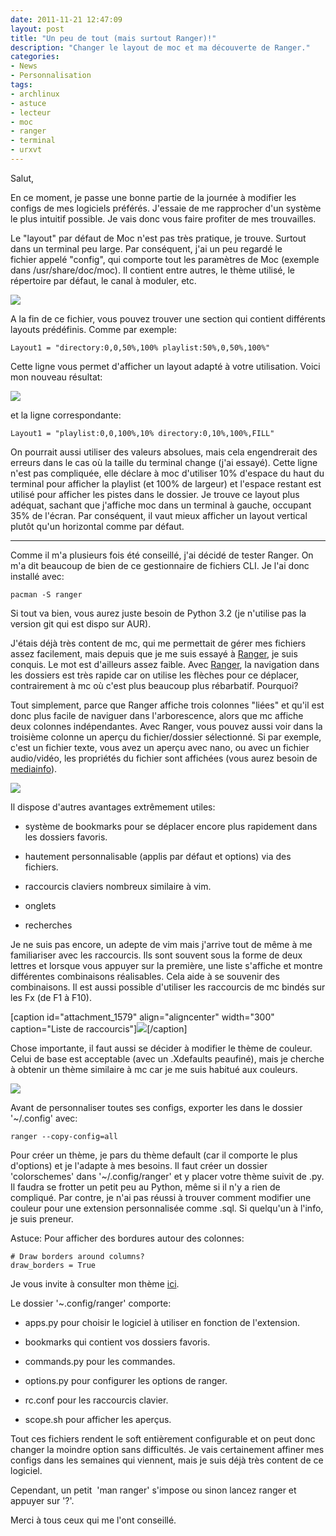 ```yaml
---
date: 2011-11-21 12:47:09
layout: post
title: "Un peu de tout (mais surtout Ranger)!"
description: "Changer le layout de moc et ma découverte de Ranger."
categories:
- News
- Personnalisation
tags:
- archlinux
- astuce
- lecteur
- moc
- ranger
- terminal
- urxvt
---
```


Salut,

En ce moment, je passe une bonne partie de la journée à modifier les configs de mes logiciels préférés. J'essaie de me rapprocher d'un système le plus intuitif possible. Je vais donc vous faire profiter de mes trouvailles.

Le "layout" par défaut de Moc n'est pas très pratique, je trouve. Surtout dans un terminal peu large. Par conséquent, j'ai un peu regardé le fichier appelé "config", qui comporte tout les paramètres de Moc (exemple dans /usr/share/doc/moc). Il contient entre autres, le thème utilisé, le répertoire par défaut, le canal à moduler, etc.

<!-- more -->

<img class="imgcenter" src="http://linuxien.legtux.org/uploads/images/2011/10/mocdefaut.png">

A la fin de ce fichier, vous pouvez trouver une section qui contient différents layouts prédéfinis. Comme par exemple:

	Layout1 = "directory:0,0,50%,100% playlist:50%,0,50%,100%"

Cette ligne vous permet d'afficher un layout adapté à votre utilisation. Voici mon nouveau résultat:

[<img class="imgcenter" src="http://linuxien.legtux.org/uploads/images/2011/11/mocperso.png 700 288">](http://linuxien.legtux.org/uploads/images/2011/11/mocperso.png)



et la ligne correspondante:

	Layout1 = "playlist:0,0,100%,10% directory:0,10%,100%,FILL"

On pourrait aussi utiliser des valeurs absolues, mais cela engendrerait des erreurs dans le cas où la taille du terminal change (j'ai essayé).
Cette ligne n'est pas compliquée, elle déclare à moc d'utiliser 10% d'espace du haut du terminal pour afficher la playlist (et 100% de largeur) et l'espace restant est utilisé pour afficher les pistes dans le dossier. Je trouve ce layout plus adéquat, sachant que j'affiche moc dans un terminal à gauche, occupant 35% de l'écran. Par conséquent, il vaut mieux afficher un layout vertical plutôt qu'un horizontal comme par défaut.

--------------------------------------------------------------------

Comme il m'a plusieurs fois été conseillé, j'ai décidé de tester Ranger. On m'a dit beaucoup de bien de ce gestionnaire de fichiers CLI. Je l'ai donc installé avec:

	pacman -S ranger

Si tout va bien, vous aurez juste besoin de Python 3.2 (je n'utilise pas la version git qui est dispo sur AUR).

J'étais déjà très content de mc, qui me permettait de gérer mes fichiers assez facilement, mais depuis que je me suis essayé à [Ranger](http://ranger.nongnu.org/), je suis conquis. Le mot est d'ailleurs assez faible. Avec [Ranger](http://ranger.nongnu.org/), la navigation dans les dossiers est très rapide car on utilise les flèches pour ce déplacer, contrairement à mc où c'est plus beaucoup plus rébarbatif. Pourquoi?

Tout simplement, parce que Ranger affiche trois colonnes "liées" et qu'il est donc plus facile de naviguer dans l'arborescence, alors que mc affiche deux colonnes indépendantes. Avec Ranger, vous pouvez aussi voir dans la troisième colonne un aperçu du fichier/dossier sélectionné. Si par exemple, c'est un fichier texte, vous avez un aperçu avec nano, ou avec un fichier audio/vidéo, les propriétés du fichier sont affichées (vous aurez besoin de [mediainfo](http://mediainfo.sourceforge.net/en)).

[<img class="imgcenter" src="http://linuxien.legtux.org/uploads/images/2011/11/rangeraperçu.png 700 296">](http://linuxien.legtux.org/uploads/images/2011/11/rangeraperçu.png)

Il dispose d'autres avantages extrêmement utiles:

  * système de bookmarks pour se déplacer encore plus rapidement dans les dossiers favoris.

  * hautement personnalisable (applis par défaut et options) via des fichiers.

  * raccourcis claviers nombreux similaire à vim.

  * onglets

  * recherches

Je ne suis pas encore, un adepte de vim mais j'arrive tout de même à me familiariser avec les raccourcis. Ils sont souvent sous la forme de deux lettres et lorsque vous appuyer sur la première, une liste s'affiche et montre différentes combinaisons réalisables. Cela aide à se souvenir des combinaisons. Il est aussi possible d'utiliser les raccourcis de mc bindés sur les Fx (de F1 à F10).

[caption id="attachment_1579" align="aligncenter" width="300" caption="Liste de raccourcis"][![](http://tetedulinuxien.fr/wp-content/uploads/2011/11/raccourcis-300x127.png)](http://tetedulinuxien.fr/wp-content/uploads/2011/11/raccourcis.png)[/caption]

Chose importante, il faut aussi se décider à modifier le thème de couleur. Celui de base est acceptable (avec un .Xdefaults peaufiné), mais je cherche à obtenir un thème similaire à mc car je me suis habitué aux couleurs.

<img class="imgcenter" src="http://linuxien.legtux.org/uploads/images/2011/11/color.png">

Avant de personnaliser toutes ses configs, exporter les dans le dossier '~/.config' avec:

	ranger --copy-config=all

Pour créer un thème, je pars du thème default (car il comporte le plus d'options) et je l'adapte à mes besoins. Il faut créer un dossier 'colorschemes' dans '~/.config/ranger' et y placer votre thème suivit de .py. Il faudra se frotter un petit peu au Python, même si il n'y a rien de compliqué. Par contre, je n'ai pas réussi à trouver comment modifier une couleur pour une extension personnalisée comme .sql. Si quelqu'un à l'info, je suis preneur.

Astuce: Pour afficher des bordures autour des colonnes:

	# Draw borders around columns?
	draw_borders = True

Je vous invite à consulter mon thème [ici](https://github.com/Ypnose/Madfiles/blob/master/ranger/colorschemes/spacecolor.py).

Le dossier '~.config/ranger' comporte:

  * apps.py pour choisir le logiciel à utiliser en fonction de l'extension.

  * bookmarks qui contient vos dossiers favoris.

  * commands.py pour les commandes.

  * options.py pour configurer les options de ranger.

  * rc.conf pour les raccourcis clavier.

  * scope.sh pour afficher les aperçus.

Tout ces fichiers rendent le soft entièrement configurable et on peut donc changer la moindre option sans difficultés. Je vais certainement affiner mes configs dans les semaines qui viennent, mais je suis déjà très content de ce logiciel.

Cependant, un petit  'man ranger' s'impose ou sinon lancez ranger et appuyer sur '?'.

Merci à tous ceux qui me l'ont conseillé.
